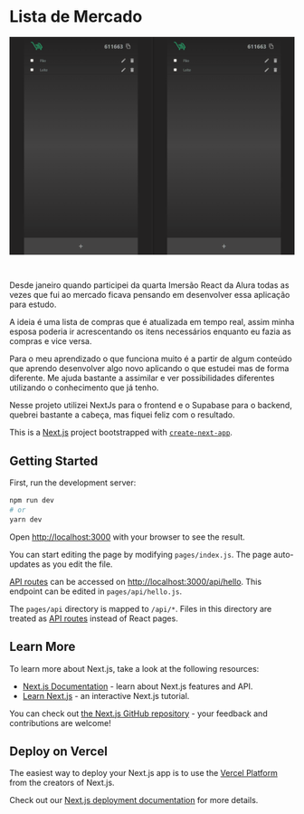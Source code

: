 # Lista de Mercado
<p align="center">
<img src="./public/preview.gif" alt="Preview da aplicação funcionando" width="600" align="center">
</p>

<br>


Desde janeiro quando participei da quarta Imersão React da Alura todas as vezes que fui ao mercado ficava pensando em desenvolver essa aplicação para estudo.

A ideia é uma lista de compras que é atualizada em tempo real, assim minha esposa poderia ir acrescentando os itens necessários enquanto eu fazia as compras e vice versa.

Para o meu aprendizado o que funciona muito é a partir de algum conteúdo que aprendo desenvolver algo novo aplicando o que estudei mas de forma diferente. Me ajuda bastante a assimilar e ver possibilidades diferentes utilizando o conhecimento que já tenho.

Nesse projeto utilizei NextJs para o frontend e o Supabase para o backend,  quebrei bastante a cabeça, mas fiquei feliz com o resultado.

This is a [Next.js](https://nextjs.org/) project bootstrapped with [`create-next-app`](https://github.com/vercel/next.js/tree/canary/packages/create-next-app).

## Getting Started

First, run the development server:

```bash
npm run dev
# or
yarn dev
```

Open [http://localhost:3000](http://localhost:3000) with your browser to see the result.

You can start editing the page by modifying `pages/index.js`. The page auto-updates as you edit the file.

[API routes](https://nextjs.org/docs/api-routes/introduction) can be accessed on [http://localhost:3000/api/hello](http://localhost:3000/api/hello). This endpoint can be edited in `pages/api/hello.js`.

The `pages/api` directory is mapped to `/api/*`. Files in this directory are treated as [API routes](https://nextjs.org/docs/api-routes/introduction) instead of React pages.

## Learn More

To learn more about Next.js, take a look at the following resources:

- [Next.js Documentation](https://nextjs.org/docs) - learn about Next.js features and API.
- [Learn Next.js](https://nextjs.org/learn) - an interactive Next.js tutorial.

You can check out [the Next.js GitHub repository](https://github.com/vercel/next.js/) - your feedback and contributions are welcome!

## Deploy on Vercel

The easiest way to deploy your Next.js app is to use the [Vercel Platform](https://vercel.com/new?utm_medium=default-template&filter=next.js&utm_source=create-next-app&utm_campaign=create-next-app-readme) from the creators of Next.js.

Check out our [Next.js deployment documentation](https://nextjs.org/docs/deployment) for more details.
